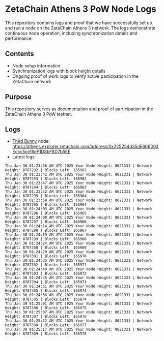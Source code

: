 # ZetaChain Athens 3 PoW Node Logs
This repository contains logs and proof that we have successfully set up and run a node on the ZetaChain Athens 3 network. The logs demonstrate continuous node operation, including synchronization details and performance.

## Contents
- Node setup information
- Synchronization logs with block height details
- Ongoing proof of work logs to verify active participation in the ZetaChain network

## Purpose
This repository serves as documentation and proof of participation in the ZetaChain Athens 3 PoW testnet.

## Logs

- [Third Bunny](https://thirdbunny.xyz/) node: https://athens.explorer.zetachain.com/address/0x225254d35dE666064Eccc5ce16eF1D8bF8D7b5EE
- Latest logs:
```
Thu Jan 30 01:23:36 AM UTC 2025 Your Node Height: 8621331 | Network Height: 8787292 | Blocks Left: 165961
Thu Jan 30 01:23:42 AM UTC 2025 Your Node Height: 8621331 | Network Height: 8787293 | Blocks Left: 165962
Thu Jan 30 01:23:47 AM UTC 2025 Your Node Height: 8621331 | Network Height: 8787294 | Blocks Left: 165963
Thu Jan 30 01:23:52 AM UTC 2025 Your Node Height: 8621331 | Network Height: 8787295 | Blocks Left: 165964
Thu Jan 30 01:23:58 AM UTC 2025 Your Node Height: 8621331 | Network Height: 8787295 | Blocks Left: 165964
Thu Jan 30 01:24:03 AM UTC 2025 Your Node Height: 8621331 | Network Height: 8787296 | Blocks Left: 165965
Thu Jan 30 01:24:08 AM UTC 2025 Your Node Height: 8621331 | Network Height: 8787297 | Blocks Left: 165966
Thu Jan 30 01:24:14 AM UTC 2025 Your Node Height: 8621331 | Network Height: 8787298 | Blocks Left: 165967
Thu Jan 30 01:24:19 AM UTC 2025 Your Node Height: 8621331 | Network Height: 8787299 | Blocks Left: 165968
Thu Jan 30 01:24:24 AM UTC 2025 Your Node Height: 8621331 | Network Height: 8787300 | Blocks Left: 165969
Thu Jan 30 01:24:29 AM UTC 2025 Your Node Height: 8621331 | Network Height: 8787301 | Blocks Left: 165970
Thu Jan 30 01:24:35 AM UTC 2025 Your Node Height: 8621331 | Network Height: 8787302 | Blocks Left: 165971
Thu Jan 30 01:24:40 AM UTC 2025 Your Node Height: 8621331 | Network Height: 8787303 | Blocks Left: 165972
Thu Jan 30 01:24:45 AM UTC 2025 Your Node Height: 8621331 | Network Height: 8787304 | Blocks Left: 165973
Thu Jan 30 01:24:51 AM UTC 2025 Your Node Height: 8621331 | Network Height: 8787305 | Blocks Left: 165974
Thu Jan 30 01:24:56 AM UTC 2025 Your Node Height: 8621331 | Network Height: 8787305 | Blocks Left: 165974
Thu Jan 30 01:25:01 AM UTC 2025 Your Node Height: 8621331 | Network Height: 8787306 | Blocks Left: 165975
Thu Jan 30 01:25:07 AM UTC 2025 Your Node Height: 8621331 | Network Height: 8787307 | Blocks Left: 165976
Thu Jan 30 01:25:12 AM UTC 2025 Your Node Height: 8621331 | Network Height: 8787308 | Blocks Left: 165977
Thu Jan 30 01:25:17 AM UTC 2025 Your Node Height: 8621331 | Network Height: 8787309 | Blocks Left: 165978
```
